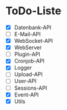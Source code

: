 # ToDo-Liste

- [x] Datenbank-API
- [ ] E-Mail-API
- [x] WebSocket-API
- [x] WebServer
- [ ] Plugin-API
- [x] Cronjob-API
- [x] Logger
- [ ] Upload-API
- [ ] User-API
- [ ] Sessions-API
- [x] Event-API
- [x] Utils